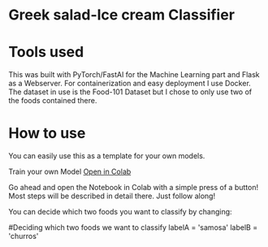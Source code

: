# Greek salad-Ice cream Classifier
# Tools used
This was built with PyTorch/FastAI for the Machine Learning part and Flask as a Webserver. For containerization and easy deployment I use Docker. The dataset in use is the Food-101 Dataset but I chose to only use two of the foods contained there.

# How to use
You can easily use this as a template for your own models.

Train your own Model
<a href='https://colab.research.google.com/drive/1BMeaXUz02Dsed-PVefRBeJPsTxepBjUk?usp=sharing'>Open in Colab</a>

Go ahead and open the Notebook in Colab with a simple press of a button! Most steps will be described in detail there. Just follow along!

You can decide which two foods you want to classify by changing:

#Deciding which two foods we want to classify
labelA = 'samosa'
labelB = 'churros'
